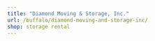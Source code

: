 ```yaml
---
title: "Diamond Moving & Storage, Inc."
url: /buffalo/diamond-moving-and-storage-inc/
shop: storage rental
---
```

